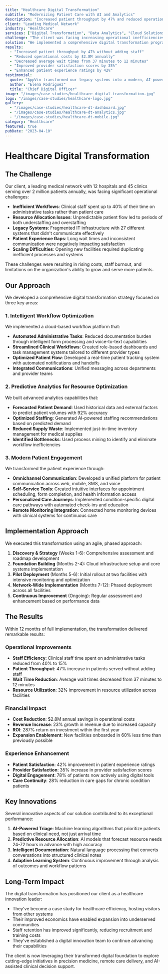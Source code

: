 ```yaml
---
title: "Healthcare Digital Transformation"
subtitle: "Modernizing Patient Care with AI and Analytics"
description: "Increased patient throughput by 47% and reduced operational costs by $2.8M annually through our intelligent workflow automation and predictive analytics platform."
client: "Leading Medical Network"
industry: "Healthcare"
services: ["Digital Transformation", "Data Analytics", "Cloud Solutions"]
challenge: "The client was facing increasing operational inefficiencies, rising costs, and difficulty scaling their services to meet growing patient demand across their network of 12 hospitals and 45 clinics."
solution: "We implemented a comprehensive digital transformation program, including a cloud-based intelligent workflow platform, predictive analytics for resource optimization, and modernized patient engagement systems."
results:
  - "Increased patient throughput by 47% without adding staff"
  - "Reduced operational costs by $2.8M annually"
  - "Decreased average wait times from 37 minutes to 12 minutes"
  - "Improved provider satisfaction scores by 35%"
  - "Enhanced patient experience ratings by 42%"
testimonial:
  quote: "AppVin transformed our legacy systems into a modern, AI-powered ecosystem in half the time and budget we expected. Their team's strategic approach and flawless execution accelerated our digital transformation by 18 months."
  author: "Elena Rodriguez"
  title: "Chief Digital Officer"
image: "/images/case-studies/healthcare-digital-transformation.jpg"
logo: "/images/case-studies/healthcare-logo.jpg"
gallery:
  - "/images/case-studies/healthcare-dt-dashboard.jpg"
  - "/images/case-studies/healthcare-dt-analytics.jpg"
  - "/images/case-studies/healthcare-dt-mobile.jpg"
category: "Healthcare"
featured: true
pubDate: "2023-04-10"
---
```


# Healthcare Digital Transformation

## The Challenge

Our client, a leading medical network with 12 hospitals and 45 clinics serving over 2 million patients annually, was facing significant operational challenges:

- **Inefficient Workflows**: Clinical staff spent up to 40% of their time on administrative tasks rather than patient care
- **Resource Allocation Issues**: Unpredictable patient flow led to periods of both understaffing and overstaffing
- **Legacy Systems**: Fragmented IT infrastructure with 27 different systems that didn't communicate effectively
- **Patient Experience Gaps**: Long wait times and inconsistent communication were negatively impacting satisfaction
- **Scaling Difficulties**: Opening new facilities required duplicating inefficient processes and systems

These challenges were resulting in rising costs, staff burnout, and limitations on the organization's ability to grow and serve more patients.

## Our Approach

We developed a comprehensive digital transformation strategy focused on three key areas:

### 1. Intelligent Workflow Optimization

We implemented a cloud-based workflow platform that:

- **Automated Administrative Tasks**: Reduced documentation burden through intelligent form processing and voice-to-text capabilities
- **Streamlined Clinical Workflows**: Created role-based dashboards and task management systems tailored to different provider types
- **Optimized Patient Flow**: Developed a real-time patient tracking system with automated notifications and handoffs
- **Integrated Communications**: Unified messaging across departments and provider teams

### 2. Predictive Analytics for Resource Optimization

We built advanced analytics capabilities that:

- **Forecasted Patient Demand**: Used historical data and external factors to predict patient volumes with 92% accuracy
- **Optimized Staffing**: Generated AI-powered staffing recommendations based on predicted demand
- **Reduced Supply Waste**: Implemented just-in-time inventory management for medical supplies
- **Identified Bottlenecks**: Used process mining to identify and eliminate workflow inefficiencies

### 3. Modern Patient Engagement

We transformed the patient experience through:

- **Omnichannel Communication**: Developed a unified platform for patient communication across web, mobile, SMS, and voice
- **Self-Service Tools**: Created intuitive interfaces for appointment scheduling, form completion, and health information access
- **Personalized Care Journeys**: Implemented condition-specific digital care pathways with automated check-ins and education
- **Remote Monitoring Integration**: Connected home monitoring devices with clinical systems for continuous care

## Implementation Approach

We executed this transformation using an agile, phased approach:

1. **Discovery & Strategy** (Weeks 1-6): Comprehensive assessment and roadmap development
2. **Foundation Building** (Months 2-4): Cloud infrastructure setup and core systems implementation
3. **Pilot Deployment** (Months 5-6): Initial rollout at two facilities with intensive monitoring and optimization
4. **Network-Wide Implementation** (Months 7-12): Phased deployment across all facilities
5. **Continuous Improvement** (Ongoing): Regular assessment and enhancement based on performance data

## The Results

Within 12 months of full implementation, the transformation delivered remarkable results:

### Operational Improvements

- **Staff Efficiency**: Clinical staff time spent on administrative tasks reduced from 40% to 15%
- **Patient Throughput**: 47% increase in patients served without adding staff
- **Wait Time Reduction**: Average wait times decreased from 37 minutes to 12 minutes
- **Resource Utilization**: 32% improvement in resource utilization across facilities

### Financial Impact

- **Cost Reduction**: $2.8M annual savings in operational costs
- **Revenue Increase**: 23% growth in revenue due to increased capacity
- **ROI**: 287% return on investment within the first year
- **Expansion Enablement**: New facilities onboarded in 60% less time than previously possible

### Experience Enhancement

- **Patient Satisfaction**: 42% improvement in patient experience ratings
- **Provider Satisfaction**: 35% increase in provider satisfaction scores
- **Digital Engagement**: 78% of patients now actively using digital tools
- **Care Continuity**: 28% reduction in care gaps for chronic condition patients

## Key Innovations

Several innovative aspects of our solution contributed to its exceptional performance:

1. **AI-Powered Triage**: Machine learning algorithms that prioritize patients based on clinical need, not just arrival time
2. **Predictive Resource Allocation**: AI models that forecast resource needs 24-72 hours in advance with high accuracy
3. **Intelligent Documentation**: Natural language processing that converts conversations into structured clinical notes
4. **Adaptive Learning System**: Continuous improvement through analysis of outcomes and workflow patterns

## Long-Term Impact

The digital transformation has positioned our client as a healthcare innovation leader:

- They've become a case study for healthcare efficiency, hosting visitors from other systems
- Their improved economics have enabled expansion into underserved communities
- Staff retention has improved significantly, reducing recruitment and training costs
- They've established a digital innovation team to continue advancing their capabilities

The client is now leveraging their transformed digital foundation to explore cutting-edge initiatives in precision medicine, remote care delivery, and AI-assisted clinical decision support.
